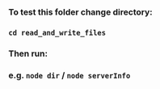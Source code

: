 ### To test this folder change directory: 
### ` cd read_and_write_files `

### Then run: 
### e.g. ` node dir ` / ` node serverInfo `
